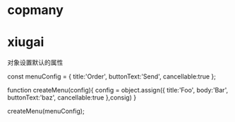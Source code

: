 # copmany
# xiugai


对象设置默认的属性

const  menuConfig = {
    title:'Order',
    buttonText:'Send',
    cancellable:true
};

function createMenu(config){
    config = object.assign({
        title:'Foo',
        body:'Bar',
        buttonText:'baz',
        cancellable:true
    },consig)
}

createMenu(menuConfig);